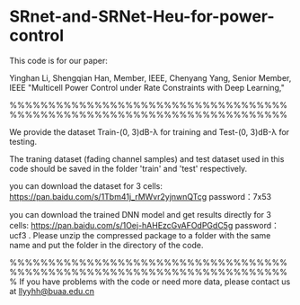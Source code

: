 # SRnet-and-SRNet-Heu-for-power-control

This code is for our paper:

Yinghan Li, Shengqian Han, Member, IEEE, Chenyang Yang, Senior Member, IEEE "Multicell Power Control under Rate Constraints with Deep Learning," 

%%%%%%%%%%%%%%%%%%%%%%%%%%%%%%%%%%%%%%%%%%%%%%%%%%%%%%%%%%%%%%%%%%%%%%%%

We provide the dataset Train-(0, 3)dB-λ for training and Test-(0, 3)dB-λ for testing.

The traning dataset (fading channel samples) and test dataset used in this code should be saved in the  folder 'train' and 'test' respectively.

you can download the dataset for 3 cells: https://pan.baidu.com/s/1Tbm41j_rMWvr2yjnwnQTcg  password：7x53
 
you can download the trained DNN model and get results directly for 3 cells: https://pan.baidu.com/s/1Oej-hAHEzcGvAFOdPGdC5g  password：ucf3 . Please unzip the compressed package to a folder with the same name and put the folder in the directory of the code.

 



%%%%%%%%%%%%%%%%%%%%%%%%%%%%%%%%%%%%%%%%%%%%%%%%%%%%%%%%%%%%%%%%%%%%%%%%%
If you have problems with the code or need more data, please contact us at llyyhh@buaa.edu.cn
